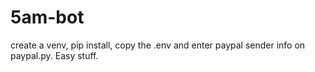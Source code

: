 # 5am-bot

create a venv, pip install, copy the .env and enter paypal sender info on paypal.py. Easy stuff.
